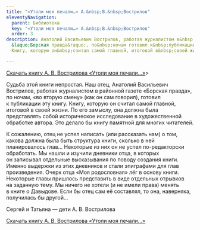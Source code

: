 ```yaml
---
title: "«Утоли моя печали…» А.&nbsp;В.&nbsp;Вострилов"
eleventyNavigation:
  parent: Библиотека
  key: "«Утоли моя печали…» А.&nbsp;В.&nbsp;Вострилов"
  order: 3
description: Анатолий Васильевич Вострилов, работая журналистом в&nbsp;районной газете
  &laquo;Борская правда&raquo;, по&nbsp;ночам готовил к&nbsp;публикации эту книгу.
  Книгу, которую он&nbsp;считал самой главной, итоговой в&nbsp;своей жизни.

---
```

[Скачать книгу А. В. Вострилова «Утоли моя печали…»](https://drive.google.com/file/d/1zfhY_kdi0Wt2HqPAQH7GymYT5axaFbmB/view?usp=sharing)>

Судьба этой книги непростая. Наш отец, Анатолий Васильевич Вострилов, работая журналистом в районной газете «Борская правда», по ночам, «во вторую смену» (как он сам говорил), готовил к публикации эту книгу. Книгу, которую он считал самой главной, итоговой в своей жизни. По его замыслу, она должна была представлять собой историческое исследование в художественной обработке автора. Это делало бы книгу памятной для многих читателей.

К сожалению, отец не успел написать (или рассказать нам) о том, какова должна была быть структура книги, сколько в ней планировалось глав… Некоторые из них он не успел <nobr>по-редакторски</nobr> обработать. Мы нашли и изучили дневники отца, в которых он записывал отдельные высказывания по поводу создания книги. Именно выдержки из этих дневников и стали эпиграфами для глав произведения. Очерк отца «Моя родословная» лёг в основу книги. Некоторые главы пришлось представить в виде отдельных отрывков на заданную тему. Мы ничего не хотели (и не имели права) менять в книге о Давыдове. Если бы отец сам её составлял, то она, наверняка, получилась бы другой…

Сергей и Татьяна — дети <nobr>А. В. Вострилова</nobr>

[Скачать книгу А. В. Вострилова «Утоли моя печали…»](https://drive.google.com/file/d/1zfhY_kdi0Wt2HqPAQH7GymYT5axaFbmB/view?usp=sharing)